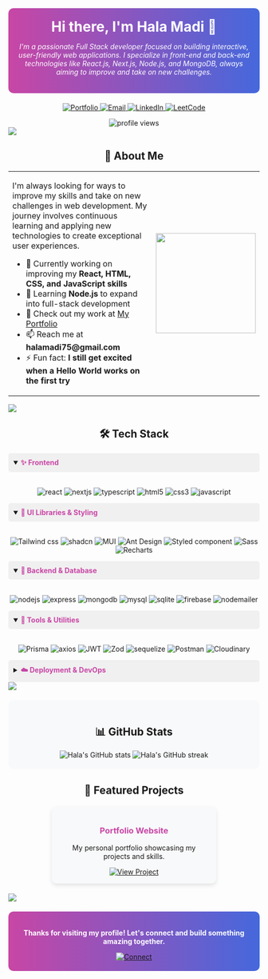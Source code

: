 <div align="center">
  <!-- Custom styled header with background -->
  <div style="background: linear-gradient(to right, #c846a5, #4568dc); padding: 20px; border-radius: 10px; margin-bottom: 20px;">
    <h1 style="color: white; margin: 0;">Hi there, I'm Hala Madi 👋</h1>
    <p style="color: white; font-style: italic;">I'm a passionate Full Stack developer focused on building interactive, user-friendly web applications. I specialize in front-end and back-end technologies like React.js, Next.js, Node.js, and MongoDB, always aiming to improve and take on new challenges.</p>
  </div>
  
  <!-- Contact badges with hover effect -->
  <p>
    <a href="https://portfolio-iota-pink-12.vercel.app/" target="_blank">
      <img src="https://img.shields.io/badge/Portfolio-FF69B4?style=for-the-badge&logo=vercel&logoColor=white" alt="Portfolio" />
    </a>
    <a href="mailto:halamadi75@gmail.com">
      <img src="https://img.shields.io/badge/Email-D14836?style=for-the-badge&logo=gmail&logoColor=white" alt="Email" />
    </a>
    <a href="https://www.linkedin.com/in/hala-madi-a3964b239/" target="_blank">
      <img src="https://img.shields.io/badge/LinkedIn-0077B5?style=for-the-badge&logo=linkedin&logoColor=white" alt="LinkedIn" />
    </a>
    <a href="https://leetcode.com/u/hala_madi/" target="_blank">
      <img src="https://img.shields.io/badge/LeetCode-FFA116?style=for-the-badge&logo=leetcode&logoColor=white" alt="LeetCode" />
    </a>
  </p>
  
  <img src="https://komarev.com/ghpvc/?username=halamadi&label=Profile%20views&color=c846a5&style=flat-square" alt="profile views" />
</div>

<!-- Decorative divider -->
<img src="https://user-images.githubusercontent.com/73097560/115834477-dbab4500-a447-11eb-908a-139a6edaec5c.gif">

<!-- About section with custom styling -->
<h2 align="center">💼 About Me</h2>

<table>
  <tr>
    <td width="70%">
      <p>I'm always looking for ways to improve my skills and take on new challenges in web development. My journey involves continuous learning and applying new technologies to create exceptional user experiences.</p>
      <ul>
        <li>🔭 Currently working on improving my <b>React, HTML, CSS, and JavaScript skills</b></li>
        <li>🌱 Learning <b>Node.js</b> to expand into full-stack development</li>
        <li>👀 Check out my work at <a href="https://portfolio-iota-pink-12.vercel.app/">My Portfolio</a></li>
        <li>📫 Reach me at <b>halamadi75@gmail.com</b></li>
        <li>⚡ Fun fact: <b>I still get excited when a Hello World works on the first try</b></li>
      </ul>
    </td>
    <td width="30%" align="center">
      <img src="https://media.giphy.com/media/L1R1tvI9svkIWwpVYr/giphy.gif" width="200"/>
    </td>
  </tr>
</table>

<!-- Decorative divider -->
<img src="https://user-images.githubusercontent.com/73097560/115834477-dbab4500-a447-11eb-908a-139a6edaec5c.gif">

<!-- Tech stack with styled headers -->
<h2 align="center">🛠️ Tech Stack</h2>

<details open>
<summary style="background-color: #f0f0f0; padding: 10px; border-radius: 5px; cursor: pointer; font-weight: bold;">
  <span style="color: #c846a5;">✨ Frontend</span>
</summary>
<br>
<p align="center">
  <img src="https://img.shields.io/badge/React-20232A?style=for-the-badge&logo=react&logoColor=61DAFB" alt="react" />
  <img src="https://img.shields.io/badge/Next.js-000000?style=for-the-badge&logo=nextdotjs&logoColor=white" alt="nextjs" />
  <img src="https://img.shields.io/badge/TypeScript-007ACC?style=for-the-badge&logo=typescript&logoColor=white" alt="typescript" />
  <img src="https://img.shields.io/badge/HTML5-E34F26?style=for-the-badge&logo=html5&logoColor=white" alt="html5" />
  <img src="https://img.shields.io/badge/CSS3-1572B6?style=for-the-badge&logo=css3&logoColor=white" alt="css3" />
  <img src="https://img.shields.io/badge/JavaScript-323330?style=for-the-badge&logo=javascript&logoColor=F7DF1E" alt="javascript" />
</p>
</details>

<details open>
<summary style="background-color: #f0f0f0; padding: 10px; border-radius: 5px; cursor: pointer; font-weight: bold; margin-top: 10px;">
  <span style="color: #c846a5;">🎨 UI Libraries & Styling</span>
</summary>
<br>
<p align="center">
  <img src="https://img.shields.io/badge/Tailwind_CSS-38B2AC?style=for-the-badge&logo=tailwind-css&logoColor=white" alt="Tailwind css" />
  <img src="https://img.shields.io/badge/shadcn%2Fui-000000?style=for-the-badge&logo=shadcnui&logoColor=white" alt="shadcn" />
  <img src="https://img.shields.io/badge/Material--UI-007FFF?style=for-the-badge&logo=mui&logoColor=white" alt="MUI" />
  <img src="https://img.shields.io/badge/Ant%20Design-1890FF?style=for-the-badge&logo=antdesign&logoColor=white" alt="Ant Design" />
  <img src="https://img.shields.io/badge/styled--components-DB7093?style=for-the-badge&logo=styled-components&logoColor=white" alt="Styled component" />
  <img src="https://img.shields.io/badge/Sass-CC6699?style=for-the-badge&logo=sass&logoColor=white" alt="Sass" />
  <img src="https://img.shields.io/badge/Recharts-22B5BF?style=for-the-badge&logo=react&logoColor=white" alt="Recharts" />
</p>
</details>

<details open>
<summary style="background-color: #f0f0f0; padding: 10px; border-radius: 5px; cursor: pointer; font-weight: bold; margin-top: 10px;">
  <span style="color: #c846a5;">🔧 Backend & Database</span>
</summary>
<br>
<p align="center">
  <img src="https://img.shields.io/badge/Node.js-339933?style=for-the-badge&logo=nodedotjs&logoColor=white" alt="nodejs" />
  <img src="https://img.shields.io/badge/Express.js-000000?style=for-the-badge&logo=express&logoColor=white" alt="express" />
  <img src="https://img.shields.io/badge/MongoDB-4EA94B?style=for-the-badge&logo=mongodb&logoColor=white" alt="mongodb" />
  <img src="https://img.shields.io/badge/MySQL-005C84?style=for-the-badge&logo=mysql&logoColor=white" alt="mysql" />
  <img src="https://img.shields.io/badge/SQLite-003B57?style=for-the-badge&logo=sqlite&logoColor=white" alt="sqlite" />
  <img src="https://img.shields.io/badge/Firebase-ffca28?style=for-the-badge&logo=firebase&logoColor=black" alt="firebase" />
  <img src="https://img.shields.io/badge/Nodemailer-22B573?style=for-the-badge&logo=nodemailer&logoColor=white" alt="nodemailer" />
</p>
</details>

<details open>
<summary style="background-color: #f0f0f0; padding: 10px; border-radius: 5px; cursor: pointer; font-weight: bold; margin-top: 10px;">
  <span style="color: #c846a5;">🔌 Tools & Utilities</span>
</summary>
<br>
<p align="center">
  <img src="https://img.shields.io/badge/Prisma-3982CE?style=for-the-badge&logo=Prisma&logoColor=white" alt="Prisma" />
  <img src="https://img.shields.io/badge/Axios-671ddf?style=for-the-badge&logo=axios&logoColor=white" alt="axios" />
  <img src="https://img.shields.io/badge/JWT-000000?style=for-the-badge&logo=JSON%20web%20tokens&logoColor=white" alt="JWT" />
  <img src="https://img.shields.io/badge/Zod-000000?style=for-the-badge&logo=zod&logoColor=3068B7" alt="Zod" />
  <img src="https://img.shields.io/badge/Sequelize-52B0E7?style=for-the-badge&logo=Sequelize&logoColor=white" alt="sequelize" />
  <img src="https://img.shields.io/badge/Postman-FF6C37?style=for-the-badge&logo=Postman&logoColor=white" alt="Postman" />
  <img src="https://img.shields.io/badge/Cloudinary-3448C5?style=for-the-badge&logo=cloudinary&logoColor=white" alt="Cloudinary" />
</p>
</details>

<details >
<summary style="background-color: #f0f0f0; padding: 10px; border-radius: 5px; cursor: pointer; font-weight: bold; margin-top: 10px;">
  <span style="color: #c846a5;">☁️ Deployment & DevOps</span>
</summary>
<br>
<p align="center">
  <img src="https://img.shields.io/badge/Vercel-000000?style=for-the-badge&logo=vercel&logoColor=white" alt="vercel" />
  <img src="https://img.shields.io/badge/Render-46E3B7?style=for-the-badge&logo=render&logoColor=white" alt="render" />
  <img src="https://img.shields.io/badge/GitHub%20Pages-222222?style=for-the-badge&logo=github%20pages&logoColor=white" alt="GitHub Pages" />
  <img src="https://img.shields.io/badge/GIT-E44C30?style=for-the-badge&logo=git&logoColor=white" alt="GIT" />
  <img src="https://img.shields.io/badge/Jira-0052CC?style=for-the-badge&logo=Jira&logoColor=white" alt="Jira" />
</p>
</details>

<!-- Decorative divider -->
<img src="https://user-images.githubusercontent.com/73097560/115834477-dbab4500-a447-11eb-908a-139a6edaec5c.gif">

<!-- Stats section with background -->
<div style="background-color: #f8f9fa; padding: 20px; border-radius: 10px; margin: 20px 0;">
  <h2 align="center">📊 GitHub Stats</h2>

  <div align="center">
    <img src="https://github-readme-stats.vercel.app/api?username=halamadi&show_icons=true&theme=radical" alt="Hala's GitHub stats" />
    <img src="https://github-readme-streak-stats.herokuapp.com/?user=halamadi&theme=radical" alt="Hala's GitHub streak" />
  </div>
</div>

<!-- Featured projects with cards -->
<h2 align="center">🌟 Featured Projects</h2>

<div align="center" style="display: flex; justify-content: center; flex-wrap: wrap; gap: 20px; margin: 20px 0;">
  <!-- Project Card 1 -->
  <div style="background-color: #f8f9fa; border-radius: 10px; padding: 15px; width: 300px; box-shadow: 0 4px 8px rgba(0,0,0,0.1);">
    <h3 style="color: #c846a5;">Portfolio Website</h3>
    <p>My personal portfolio showcasing my projects and skills.</p>
    <a href="https://portfolio-iota-pink-12.vercel.app/">
      <img src="https://img.shields.io/badge/View_Project-FF69B4?style=for-the-badge&logo=vercel&logoColor=white" alt="View Project" />
    </a>
  </div>
   
</div>

<!-- Decorative divider -->
<img src="https://user-images.githubusercontent.com/73097560/115834477-dbab4500-a447-11eb-908a-139a6edaec5c.gif">

<!-- Footer with custom styling -->
<div align="center" style="background: linear-gradient(to right, #c846a5, #4568dc); padding: 20px; border-radius: 10px; margin-top: 20px;">
  <p style="color: white; font-weight: bold;">Thanks for visiting my profile! Let's connect and build something amazing together.</p>
  
  <a href="https://www.linkedin.com/in/hala-madi-a3964b239/">
    <img src="https://img.shields.io/badge/Let's_Connect-0077B5?style=for-the-badge&logo=linkedin&logoColor=white" alt="Connect" />
  </a>
</div>




